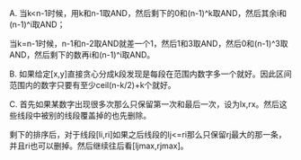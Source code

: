 A. 当k<n-1时候，用k和n-1取AND，然后剩下的0和(n-1)^k取AND，然后其余i和(n-1)^i取AND；
   
   当k=n-1时候，n-1和n-2取AND就差一个1，然后1和3取AND，然后0和(n-1)^3取AND，然后剩下的数再i和(n-1)^i取AND。
   
B. 如果给定[x,y]直接贪心分成k段发现是每段在范围内数字多一个就好。因此区间范围内的数字只要有至少ceil(n-k/2)+k个就好。

C. 首先如果某数字出现很多次那么只保留第一次和最后一次，设为lx,rx。然后这些线段中被别的线段覆盖掉的也先删除。

   剩下的排序后，对于线段[li,ri]如果之后线段的lj<=ri那么只保留rj最大的那一条，并且ri也可以删掉。然后继续往后看[ljmax,rjmax]。
